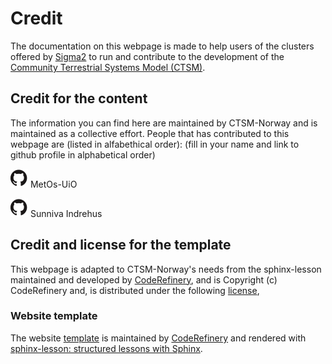 # Credit 
The documentation on this webpage is made to help users of the clusters offered by [Sigma2](https://www.sigma2.no/) to run and contribute to the development of the [Community Terrestrial Systems Model (CTSM)](https://github.com/ESCOMP/CTSM). 


## Credit for the content 
The information you can find here are maintained by CTSM-Norway and is maintained as a collective effort. People that has contributed to this webpage are (listed in alfabethical order): 
(fill in your name and link to github profile in alphabetical order)


[![Foo|1%](./img/profile_picture/octocat.png)](https://github.com/MetOs-UiO) MetOs-UiO 

[![Foo|1%](./img/profile_picture/octocat.png)](https://github.com/sunnivin) Sunniva Indrehus 

## Credit and license for the template 

This webpage is adapted to CTSM-Norway's needs from the sphinx-lesson maintained and developed by [CodeRefinery](https://coderefinery.org/), and is Copyright (c) CodeRefinery and, is distributed under the following [license](https://creativecommons.org/licenses/by/4.0/),


### Website template

The website [template](https://github.com/coderefinery/documentation) is maintained by [CodeRefinery](https://coderefinery.org/)
and rendered with [sphinx-lesson: structured lessons with Sphinx](https://coderefinery.github.io/sphinx-lesson/).


